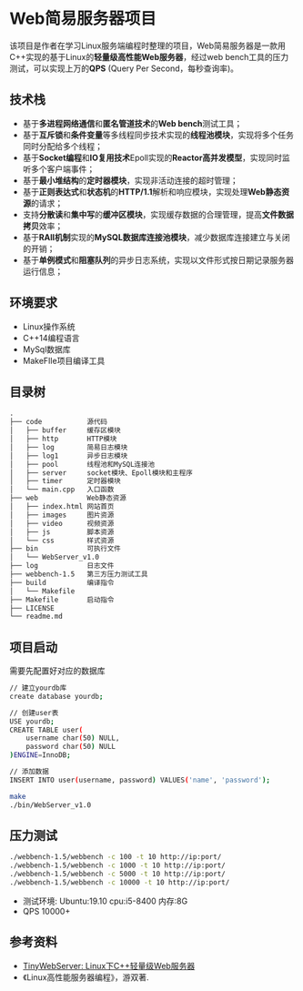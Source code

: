 # Web简易服务器项目
该项目是作者在学习Linux服务端编程时整理的项目，Web简易服务器是一款用C++实现的基于Linux的**轻量级高性能Web服务器**，经过web bench工具的压力测试，可以实现上万的**QPS** (Query Per Second，每秒查询率)。

## 技术栈

* 基于**多进程网络通信**和**匿名管道技术**的**Web bench**测试工具；
* 基于**互斥锁**和**条件变量**等多线程同步技术实现的**线程池模块**，实现将多个任务同时分配给多个线程；
* 基于**Socket编程**和**IO复用技术**Epoll实现的**Reactor高并发模型**，实现同时监听多个客户端事件；
* 基于**最小堆结构**的**定时器模块**，实现非活动连接的超时管理；
* 基于**正则表达式**和**状态机**的**HTTP/1.1**解析和响应模块，实现处理**Web静态资源**的请求；
* 支持**分散读**和**集中写**的**缓冲区模块**，实现缓存数据的合理管理，提高**文件数据拷贝**效率；
* 基于**RAII机制**实现的**MySQL数据库连接池模块**，减少数据库连接建立与关闭的开销；
* 基于**单例模式**和**阻塞队列**的异步日志系统，实现以文件形式按日期记录服务器运行信息；

## 环境要求
* Linux操作系统
* C++14编程语言
* MySql数据库
* MakeFIle项目编译工具

## 目录树
```tex
.
├── code           源代码
│   ├── buffer     缓存区模块    
│   ├── http       HTTP模块
│   ├── log        简易日志模块
│   ├── log1       异步日志模块
│   ├── pool       线程池和MySQL连接池
│   ├── server     socket模块、Epoll模块和主程序
│   ├── timer      定时器模块
│   └── main.cpp   入口函数
├── web            Web静态资源
│   ├── index.html 网站首页
│   ├── images     图片资源
│   ├── video      视频资源
│   ├── js         脚本资源
│   └── css        样式资源
├── bin            可执行文件
│   └── WebServer_v1.0
├── log            日志文件
├── webbench-1.5   第三方压力测试工具
├── build          编译指令 
│   └── Makefile
├── Makefile       启动指令  
├── LICENSE
└── readme.md
```


## 项目启动
需要先配置好对应的数据库
```bash
// 建立yourdb库
create database yourdb;

// 创建user表
USE yourdb;
CREATE TABLE user(
    username char(50) NULL,
    password char(50) NULL
)ENGINE=InnoDB;

// 添加数据
INSERT INTO user(username, password) VALUES('name', 'password');
```

```bash
make
./bin/WebServer_v1.0
```

## 压力测试
```bash
./webbench-1.5/webbench -c 100 -t 10 http://ip:port/
./webbench-1.5/webbench -c 1000 -t 10 http://ip:port/
./webbench-1.5/webbench -c 5000 -t 10 http://ip:port/
./webbench-1.5/webbench -c 10000 -t 10 http://ip:port/
```
* 测试环境: Ubuntu:19.10 cpu:i5-8400 内存:8G 
* QPS 10000+

## 参考资料
- [TinyWebServer: Linux下C++轻量级Web服务器 ](https://github.com/qinguoyi/TinyWebServer)
- 《Linux高性能服务器编程》，游双著.
